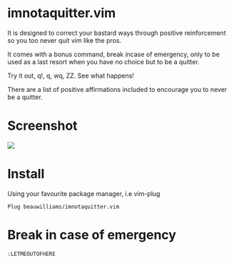 # imnotaquitter.vim

It is designed to correct your bastard ways through positive reinforcement so you too never quit vim like the pros.

It comes with a bonus command, break incase of emergency, only to be used as a last resort when you have no choice but to be a quitter.

Try it out, q!, q, wq, ZZ. See what happens!

There are a list of positive affirmations included to encourage you to never be a quitter.


# Screenshot

![](https://i.ibb.co/ZYqsC5M/Screen-Shot-2021-09-14-at-1-38-49-pm.png)


# Install

Using your favourite package manager, i.e vim-plug

```vim
Plug beauwilliams/imnotaquitter.vim
```

# Break in case of emergency

`:LETMEOUTOFHERE`

